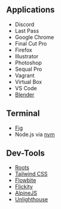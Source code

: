 ## Applications

* Discord
* Last Pass
* Google Chrome
* Final Cut Pro
* Firefox
* Illustrator
* Photoshop
* Sequal Pro
* Vagrant
* Virtual Box
* VS Code
* [Blender](https://www.blender.org/)

## Terminal

* [Fig](https://fig.io/)
* Node.js via [nvm](https://github.com/creationix/nvm)


## Dev-Tools

* [Roots](https://roots.io)
* [Tailwind CSS](https://tailwindcss.com)
* [Flowbite](https://flowbite.com/)
* [Flickity](https://flickity.metafizzy.co/)
* [AlpineJS](https://alpinejs.dev)
* [Unlighthouse](https://github.com/harlan-zw/unlighthouse)